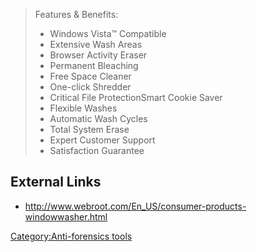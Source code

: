 > Features & Benefits:
>
> - Windows Vista™ Compatible
> - Extensive Wash Areas
> - Browser Activity Eraser
> - Permanent Bleaching
> - Free Space Cleaner
> - One-click Shredder
> - Critical File ProtectionSmart Cookie Saver
> - Flexible Washes
> - Automatic Wash Cycles
> - Total System Erase
> - Expert Customer Support
> - Satisfaction Guarantee

## External Links

- <http://www.webroot.com/En_US/consumer-products-windowwasher.html>

[Category:Anti-forensics
tools](Category:Anti-forensics_tools "wikilink")